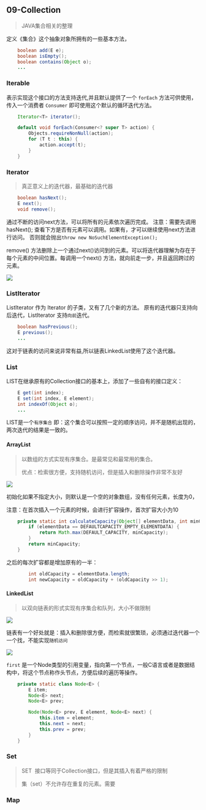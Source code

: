 ## 09-Collection

> JAVA集合相关的整理

定义《集合》这个抽象对象所拥有的一些基本方法，

```java
    boolean add(E e);
    boolean isEmpty();
    boolean contains(Object o);
    ...
```



### Iterable

表示实现这个接口的方法支持迭代,并且默认提供了一个 `forEach` 方法可供使用，传入一个消费者 `Consumer` 
即可使用这个默认的循环迭代方法。

```java
    Iterator<T> iterator();

    default void forEach(Consumer<? super T> action) {
        Objects.requireNonNull(action);
        for (T t : this) {
            action.accept(t);
        }
    }
```

### Iterator

> 真正意义上的迭代器，最基础的迭代器

```java
    boolean hasNext();
    E next();
    void remove();
```

通过不断的访问next方法，可以将所有的元素依次遍历完成。
注意：需要先调用hasNext(); 查看下方是否有元素可以调用。如果有，才可以继续使用next方法进行访问。
否则就会抛出`throw new NoSuchElementException();`



remove() 方法删除上一个通过next()访问到的元素。可以将迭代器理解为存在于每个元素的中间位置。每调用一个next() 方法，就向前走一步，并且返回跨过的元素。

![](https://file.chaobei.xyz/202207202100873.png_imagess)

### ListIterator

ListIterator 作为 Iterator 的子类，又有了几个新的方法。
原有的迭代器只支持向后迭代，ListIterator 支持`向前`迭代。

```java
    boolean hasPrevious();
    E previous();
    ...
```

这对于链表的访问来说非常有益,所以链表LinkedList使用了这个迭代器。



### List

LIST在继承原有的Collection接口的基本上，添加了一些自有的接口定义：

```java
    E get(int index);
    E set(int index, E element);
    int indexOf(Object o);
    ...
```

LIST是一个`有序集合` 即：这个集合可以按照一定的顺序访问，并不是随机出现的，两次迭代的结果是一致的。



#### ArrayList

> 以数组的方式实现有序集合。是最常见和最常用的集合。
> 
> 优点：检索很方便，支持随机访问，但是插入和删除操作非常不友好

![](https://file.chaobei.xyz/202207202149711.png_imagess)

初始化如果不指定大小，则默认是一个空的对象数组，没有任何元素，长度为0，

注意：在首次插入一个元素的时候，会进行扩容操作，首次扩容大小为10

```java
    private static int calculateCapacity(Object[] elementData, int minCapacity) {
        if (elementData == DEFAULTCAPACITY_EMPTY_ELEMENTDATA) {
            return Math.max(DEFAULT_CAPACITY, minCapacity);
        }
        return minCapacity;
    }
```

之后的每次扩容都是增加原有的一半：

```java
        int oldCapacity = elementData.length;
        int newCapacity = oldCapacity + (oldCapacity >> 1);
```



#### LinkedList

> 以双向链表的形式实现有序集合和队列，大小不做限制

![](https://file.chaobei.xyz/202207202215561.png_imagess)

链表有一个好处就是：插入和删除很方便，而检索就很繁琐，必须通过迭代器一个一个找，不能实现`随机访问` 

![](https://file.chaobei.xyz/202207202204744.png_imagess)

`first` 是一个Node类型的引用变量，指向第一个节点，一般C语言或者是数据结构中，将这个节点称作头节点，方便后续的遍历等操作。

```java
    private static class Node<E> {
        E item;
        Node<E> next;
        Node<E> prev;

        Node(Node<E> prev, E element, Node<E> next) {
            this.item = element;
            this.next = next;
            this.prev = prev;
        }
    }
```



### Set

> SET  接口等同于Collection接口，但是其插入有着严格的限制
> 
> 集（set）不允许存在重复的元素。需要





### Map









